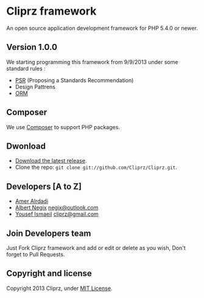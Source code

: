 Cliprz framework
================
An open source application development framework for PHP 5.4.0 or newer.

Version 1.0.0
-------------
We starting programming this framework from 9/9/2013 under some standard rules :

* [PSR](http://www.php-fig.org/) (Proposing a Standards Recommendation)
* Design Pattrens
* [ORM](http://en.wikipedia.org/wiki/Object-relational_mapping)

Composer
--------
We use [Composer](http://getcomposer.org/) to support PHP packages.

Dwonload
--------
* [Download the latest release](https://github.com/Cliprz/Cliprz/archive/master.zip).
* Clone the repo: `git clone git://github.com/Cliprz/Cliprz.git`.

Developers [A to Z]
-------------------
* [Amer Alrdadi](https://github.com/ameralrdadi)
* [Albert Negix](https://github.com/Negix) <negix@outlook.com>
* [Yousef Ismaeil](https://github.com/Cliprz) <cliprz@gmail.com>

Join Developers team
--------------------
Just Fork Cliprz framework and add or edit or delete as you wish, Don't forget to Pull Requests.

## Copyright and license
Copyright 2013 Cliprz, under [MIT License](LICENSE).
